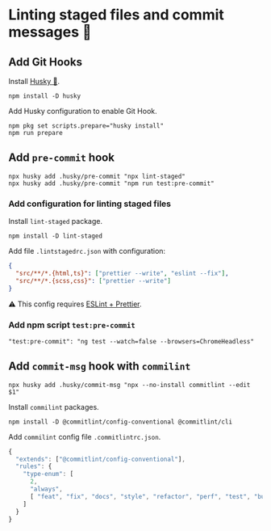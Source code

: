 # Linting staged files and commit messages 🔎  <!-- omit in toc -->

## Add Git Hooks

Install [Husky 🐶](https://www.npmjs.com/package/husky).

```shell
npm install -D husky
```

Add Husky configuration to enable Git Hook.

```shell
npm pkg set scripts.prepare="husky install"
npm run prepare
```

## Add `pre-commit` hook

```shell
npx husky add .husky/pre-commit "npx lint-staged"
npx husky add .husky/pre-commit "npm run test:pre-commit"
```

### Add configuration for linting staged files

Install `lint-staged` package.

```shell
npm install -D lint-staged
```

Add file `.lintstagedrc.json` with configuration:

```json
{
  "src/**/*.{html,ts}": ["prettier --write", "eslint --fix"],
  "src/**/*.{scss,css}": ["prettier --write"]
}
```

⚠️ This config requires [ESLint + Prettier](eslint-prettier.md).

### Add npm script `test:pre-commit`

```shell
"test:pre-commit": "ng test --watch=false --browsers=ChromeHeadless"
```

## Add `commit-msg` hook with `commilint`

```shell
npx husky add .husky/commit-msg "npx --no-install commitlint --edit $1"
```

Install `commilint` packages.

```shell
npm install -D @commitlint/config-conventional @commitlint/cli
```

Add `commilint` config file `.commitlintrc.json`.

```js
{
  "extends": ["@commitlint/config-conventional"],
  "rules": {
    "type-enum": [
      2,
      "always",
      [ "feat", "fix", "docs", "style", "refactor", "perf", "test", "build", "ci", "chore", "revert" ]
    ]
  }
}
```
